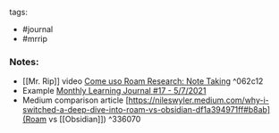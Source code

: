 tags: 
- #journal 
- #mrrip

### Notes:
- [[Mr. Rip]] video  [Come uso Roam Research: Note Taking](https://www.youtube.com/watch?v=_ZI6kLXuvjk&t=31s) ^062c12
- Example [Monthly Learning Journal #17 - 5/7/2021](https://retireinprogress.com/monthly-learning-journal-17-5-7-2021/#Main_Content)
- Medium comparison article [https://nileswyler.medium.com/why-i-switched-a-deep-dive-into-roam-vs-obsidian-df1a394971ff#b8ab](Roam vs [[Obsidian]]) ^336070